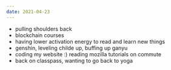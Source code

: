 ```yaml
---
date: 2021-04-23
---
```


- pulling shoulders back
- blockchain courses
- having lower activation energy to read and learn new things 
- genshin, leveling childe up, buffing up ganyu 
- coding my website :) reading mozilla tutorials on commute
- back on classpass, wanting to go back to yoga